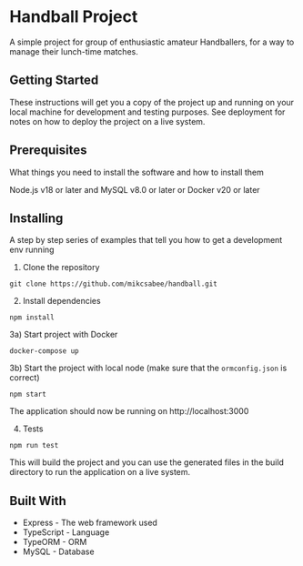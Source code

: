 # Handball Project

A simple project for group of enthusiastic amateur Handballers,  for a way to manage their lunch-time matches.

## Getting Started
These instructions will get you a copy of the project up and running on your local machine for development and testing purposes. See deployment for notes on how to deploy the project on a live system.

## Prerequisites
What things you need to install the software and how to install them

Node.js v18 or later and MySQL v8.0 or later
or
Docker v20 or later

## Installing
A step by step series of examples that tell you how to get a development env running

1) Clone the repository
```
git clone https://github.com/mikcsabee/handball.git
```

2) Install dependencies
```
npm install
```

3a) Start project with Docker
```
docker-compose up
```

3b) Start the project with local node (make sure that the `ormconfig.json` is correct)
```
npm start
```

The application should now be running on http://localhost:3000

4) Tests
```
npm run test
```

This will build the project and you can use the generated files in the build directory to run the application on a live system.

## Built With
 - Express - The web framework used
 - TypeScript - Language
 - TypeORM - ORM
 - MySQL - Database

